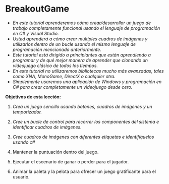 # BreakoutGame

- _En este tutorial aprenderemos cómo crear/desarrollar un juego de trabajo completamente funcional usando el lenguaje de programación en C# y Visual Studio._
- _Usted aprenderá a cómo crear múltiples cuadros de imágenes y utilizarlos dentro de un bucle usando el mismo lenguaje de programación mencionado anteriormente._
- _Este tutorial está dirigido a principiantes que están aprendiendo a programar y de qué mejor manera de aprender que clonando un videojuego clásico de todos los tiempos._
- _En este tutorial no utilizaremos bibliotecas mucho más avanzadas, tales como XNA, MonoGame, DirectX o cualquier otra._
- _Simplemente usaremos una aplicación de Windows y programación en C# para crear completamente un videojuego desde cero._

**Objetivos de esta lección:**

1) _Crea un juego sencillo usando botones, cuadros de imágenes y un temporizador._

2) _Cree un bucle de control para recorrer los componentes del sistema e identificar cuadros de imágenes._

3) _Cree cuadros de imágenes con diferentes etiquetas e identifíquelos usando c#_

4) Mantener la puntuación dentro del juego.

5) Ejecutar el escenario de ganar o perder para el jugador.

6) Animar la paleta y la pelota para ofrecer un juego gratificante para el usuario.


